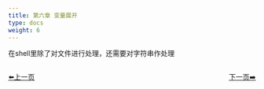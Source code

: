 ```yaml
---
title: 第六章 变量展开   
type: docs
weight: 6
---   
```


 在shell里除了对文件进行处理，还需要对字符串作处理
 

<div style="display: flex;justify-content: space-between;align-items: center;">
<p><a href="https://books.linuxwt.com/linuxwtbash/ChapterFour/ChapterFive">⬅️上一页</a></p>
<p><a href="https://books.linuxwt.com/linuxwtbash/ChapterFive/Nullargs">下一页➡️</a></p>
</div>